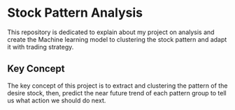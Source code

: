 # Stock Pattern Analysis
This repository is dedicated to explain about my project on analysis and create the Machine learning model to clustering the stock pattern and adapt it with trading strategy.
## Key Concept
The key concept of this project is to extract and clustering the pattern of the desire stock, then, predict the near future trend of each pattern group to tell us what action we should do next.


